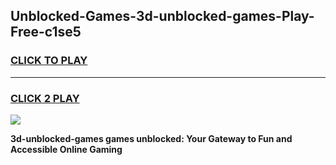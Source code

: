 
## Unblocked-Games-3d-unblocked-games-Play-Free-c1se5
<h3>
<a href="https://premium76.site?title=3d-unblocked-games&ref=21A">CLICK TO PLAY</a></h3>
<hr>

<h3>
<a href="https://premium76.site?title=3d-unblocked-games&ref=21A">CLICK 2 PLAY</a>
  
</h3>

<a href="https://premium76.site?title=3d-unblocked-games&ref=21A"><img src="https://clearcache.store/games.png"></a>


**3d-unblocked-games games unblocked: Your Gateway to Fun and Accessible Online Gaming**
